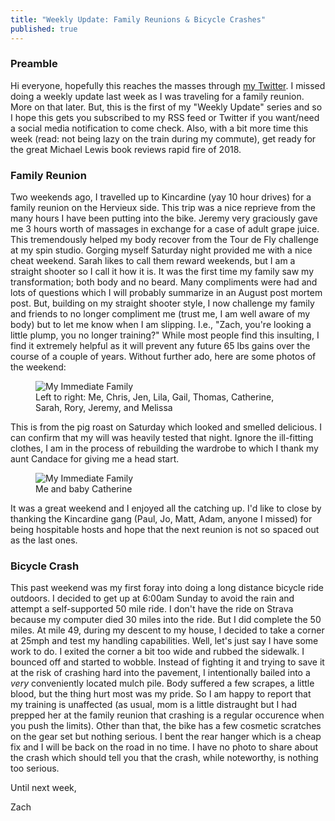 ```yaml
---
title: "Weekly Update: Family Reunions & Bicycle Crashes"
published: true
---
```


### Preamble

Hi everyone, hopefully this reaches the masses through [my Twitter](https://twitter.com/hervature). I missed doing a weekly update last week as I was traveling for a family reunion. More on that later. But, this is the first of my "Weekly Update" series and so I hope this gets you subscribed to my RSS feed or Twitter if you want/need a social media notification to come check. Also, with a bit more time this week (read: not being lazy on the train during my commute), get ready for the great Michael Lewis book reviews rapid fire of 2018.

### Family Reunion

Two weekends ago, I travelled up to Kincardine (yay 10 hour drives) for a family reunion on the Hervieux side. This trip was a nice reprieve from the many hours I have been putting into the bike. Jeremy very graciously gave me 3 hours worth of massages in exchange for a case of adult grape juice. This tremendously helped my body recover from the Tour de Fly challenge at my spin studio. Gorging myself Saturday night provided me with a nice cheat weekend. Sarah likes to call them reward weekends, but I am a straight shooter so I call it how it is. It was the first time my family saw my transformation; both body and no beard. Many compliments were had and lots of questions which I will probably summarize in an August post mortem post. But, building on my straight shooter style, I now challenge my family and friends to no longer compliment me (trust me, I am well aware of my body) but to let me know when I am slipping. I.e., "Zach, you're looking a little plump, you no longer training?" While most people find this insulting, I find it extremely helpful as it will prevent any future 65 lbs gains over the course of a couple of years. Without further ado, here are some photos of the weekend:

<figure>
	<img class="pure-img" src="{{ "/img/family-reunions-and-bicycle-crashes-family.png" | prepend: site.baseurl | replace: '//', '/' }}" alt="My Immediate Family"/>
	<figcaption>Left to right: Me, Chris, Jen, Lila, Gail, Thomas, Catherine, Sarah, Rory, Jeremy, and Melissa</figcaption>
</figure>

This is from the pig roast on Saturday which looked and smelled delicious. I can confirm that my will was heavily tested that night. Ignore the ill-fitting clothes, I am in the process of rebuilding the wardrobe to which I thank my aunt Candace for giving me a head start.

<figure>
	<img class="pure-img" src="{{ "/img/family-reunions-and-bicycle-crashes-catherine.png" | prepend: site.baseurl | replace: '//', '/' }}" alt="My Immediate Family"/>
	<figcaption>Me and baby Catherine</figcaption>
</figure>

It was a great weekend and I enjoyed all the catching up. I'd like to close by thanking the Kincardine gang (Paul, Jo, Matt, Adam, anyone I missed) for being hospitable hosts and hope that the next reunion is not so spaced out as the last ones.

### Bicycle Crash

This past weekend was my first foray into doing a long distance bicycle ride outdoors. I decided to get up at 6:00am Sunday to avoid the rain and attempt a self-supported 50 mile ride. I don't have the ride on Strava because my computer died 30 miles into the ride. But I did complete the 50 miles. At mile 49, during my descent to my house, I decided to take a corner at 25mph and test my handling capabilities. Well, let's just say I have some work to do. I exited the corner a bit too wide and rubbed the sidewalk. I bounced off and started to wobble. Instead of fighting it and trying to save it at the risk of crashing hard into the pavement, I intentionally bailed into a *very* conveniently located mulch pile. Body suffered a few scrapes, a little blood, but the thing hurt most was my pride. So I am happy to report that my training is unaffected (as usual, mom is a little distraught but I had prepped her at the family reunion that crashing is a regular occurence when you push the limits). Other than that, the bike has a few cosmetic scratches on the gear set but nothing serious. I bent the rear hanger which is a cheap fix and I will be back on the road in no time. I have no photo to share about the crash which should tell you that the crash, while noteworthy, is nothing too serious.

Until next week,

Zach

